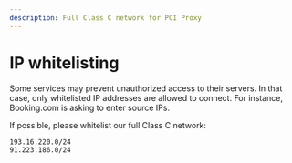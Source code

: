 ```yaml
---
description: Full Class C network for PCI Proxy
---
```


# IP whitelisting

Some services may prevent unauthorized access to their servers. In that case, only whitelisted IP addresses are allowed to connect. For instance, Booking.com is asking to enter source IPs.

If possible, please whitelist our full Class C network:

```text
193.16.220.0/24 
91.223.186.0/24
```

